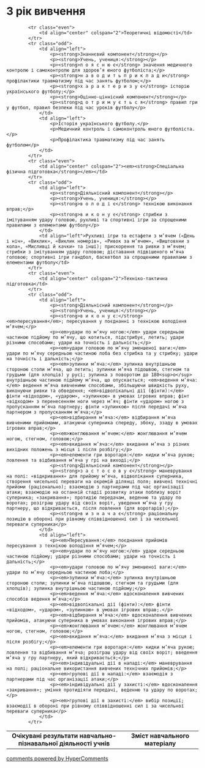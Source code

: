 <div id="hypercomments_widget" class="js-hypercomments-widget invisible"></div>

3 рік вивчення
=============================

<table>
  <body>
    <tr>
<td align="center" width="60%"><strong>Очікувані результати навчально-пізнавальної діяльності учнів</strong></td>
<td align="center" width="40%"><strong>Зміст навчального матеріалу</strong></td>
    </tr>

            <tr class="even">
                <td align="center" colspan="2">Теоретичні відомості</td>
            </tr>
            <tr class="odd">
                <td align="left">
                    <p><strong>Знаннєвий компонент</strong></p>
                    <p><strong>Учень, учениця:</strong></p>
                    <p><strong>п о я с н ю є</strong> значення медичного контролю і самоконтролю для здоров’я юного футболіста;</p>
                    <p><strong>н а в о д и т ь п р и к л а д и</strong> профілактики травматизму під час занять футболом;</p>
                    <p><strong>х а р а к т е р и з у є</strong> історію українського футболу;</p>
                    <p><strong>Оцінно-ціннісний компонент</strong></p>
                    <p><strong>д о т р и м у є т ь с я</strong> правил гри у футбол, правил безпеки під час уроків футболу</p>
                </td>
                <td align="left">
                    <p>Історія українського футболу.</p>
                    <p>Медичний контроль і самоконтроль юного футболіста.</p>
                    <p>Профілактика травматизму під час занять футболом</p>
                </td>
            </tr>
            <tr class="even">
                <td align="center" colspan="2"><em><strong>Спеціальна фізична підготовка</strong></em></td>
            </tr>
            <tr class="odd">
                <td align="left">
                    <p><strong>Діяльнісний компонент</strong></p>
                    <p><strong>Учень, учениця:</strong></p>
                    <p><strong>в о л о д і є</strong> технікою виконання вправ;</p>
                    <p><strong>в и к о н у є</strong> стрибки з імітуванням удару головою, рухливі та спортивні ігри за спрощеними правилами з елементами футболу</p>
                </td>
                <td align="left">Рухливі ігри та естафети з м’ячем («День і ніч», «Виклик», «Виклик номерів», «Ривок за м’ячем», «Виштовхни з кола», «Мисливці й качки» та інші); прискорення та ривки з м’ячем; стрибки з імітуванням удару головою; діставання підвішеного м’яча головою; спортивні ігри гандбол, баскетбол за спрощеними правилами з елементами футболу</td>
            </tr>
            <tr class="even">
                <td align="center" colspan="2">Техніко-тактична підготовка</td>
            </tr>
            <tr class="odd">
                <td align="left">
                    <p><strong>Діяльнісний компонент</strong></p>
                    <p><strong>Учень, учениця:</strong></p>
                    <p><strong>в и к о н у є:</strong> <em>пересування</em>; пересування у поєднанні з технікою володіння м’ячем;</p>
                    <p><em>удари по м’ячу ногою:</em> удари середньою частиною підйому по м’ячу, що котиться, підстрибує, летить; удари різними способами; удари на точність і дальність;</p>
                    <p><em>удари головою по м’ячу зменшеної ваги:</em> удари по м’ячу середньою частиною лоба без стрибка та у стрибку; удари на точність і дальність;</p>
                    <p><em>зупинки м’яча:</em> зупинка внутрішньою стороною стопи м’яча, що летить; зупинки м’яча підошвою, стегном та грудьми (для хлопців) у русі; зупинка з поворотом до 180<sup>о</sup> внутрішньою частиною підйому м’яча, що опускається; <em>ведення м’яча:</em> ведення м’яча вивченими способами, збільшуючи швидкість руху, виконуючи ривки та обведення; <em>відволікальні дії (фінти):</em> фінти «відходом», «ударом», «зупинкою» в умовах ігрових вправ; фінт «відходом» з перенесенням ноги через м’яч; фінти «ударом» ногою з пропусканням м’яча партнеру; фінти «зупинкою» після передачі м’яча партнером з пропусканням м’яча;</p>
                    <p><em>відбирання м’яча:</em> відбирання м’яча вивченими прийомами, атакуючи суперника спереду, збоку, ззаду в умовах ігрових вправ;</p>
                    <p><em>жонглювання м’ячем:</em> жонглювання м’ячем ногою, стегном, головою;</p>
                    <p><em>вкидання м’яча:</em> вкидання м’яча з різних вихідних положень з місця і після розбігу;</p>
                    <p><em>елементи гри воротаря:</em> кидки м’яча рукою; ловлення та відбивання м’яча у грі на виході;</p>
                    <p><strong>Діяльнісний компонент</strong></p>
                    <p><strong>з а с т о с о в у є</strong> маневрування на полі: «відкривання» для прийому м’яча, відволікання суперника, створення чисельної переваги на окремій ділянці поля; вивчені технічні прийоми (раціонально); взаємодію з партнерами під час організації атаки; взаємодію на останній стадії розвитку атаки поблизу воріт суперника; «закривання»; протидію передачам, веденню та удару по воротах; розіграш удару від своїх воріт, уведення м’яча у гру партнеру, що відкривається, після ловлення (для воротарів);</p>
                    <p><strong>в и з н а ч а є</strong> раціональну позицію в обороні при рівному співвідношенні сил і за чисельної переваги суперника</p>
                </td>
                <td align="left">
                    <p><em>Пересування:</em> поєднання прийомів пересування з технікою володіння м’ячем;</p>
                    <p><em>удари по м’ячу ногою:</em> удари середньою частиною підйому; удари різними способами; удари на точність і дальність;</p>
                    <p><em>удари головою по м’ячу зменшеної ваги:</em> удари по м’ячу середньою частиною лоба;</p>
                    <p><em>зупинки м’яча:</em> зупинка внутрішньою стороною стопи; зупинки м’яча підошвою, стегном та грудьми (для хлопців); зупинка внутрішньою частиною підйому;</p>
                    <p><em>ведення м’яча:</em> вдосконалення вивчених способів ведення м’яча;</p>
                    <p><em>відволікальні дії (фінти):</em> фінти «відходом», «ударом», «зупинкою» в умовах ігрових вправ;.</p>
                    <p><em>відбирання м’яча:</em> вдосконалення вивчених прийомів, атакуючи суперника в умовах виконання ігрових вправ;</p>
                    <p><em>жонглювання м’ячем:</em> жонглювання м’ячем ногою, стегном, головою;</p>
                    <p><em>вкидання м’яча:</em> вкидання м’яча з місця і після розбігу;</p>
                    <p><em>елементи гри воротаря:</em> кидки м’яча рукою; ловлення та відбивання м’яча; розіграш удару від своїх воріт; введення м’яча у гру партнеру, який відкривається;</p>
                    <p><em>індивідуальні дії в нападі:</em> маневрування на полі; раціональне використання вивчених технічних прийомів;</p>
                    <p><em>групові дії в нападі:</em> взаємодія з партнерами під час організації атаки;</p>
                    <p><em>індивідуальні дії у захисті:</em> вдосконалення «закривання»; уміння протидіяти передачі, веденню та удару по воротах;</p>
                    <p><em>групові дії в захисті:</em> вибір позиції; взаємодії в обороні при рівному співвідношенні сил і за чисельної переваги суперника</p>
                </td>
            </tr>
  </body>
</table>

<div class="js-hypercomments-container">
    <a href="http://hypercomments.com" class="hc-link" title="comments widget">comments powered by HyperComments</a>
</div>